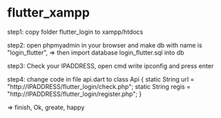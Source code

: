 # flutter_xampp
step1: copy folder flutter_login to xampp/htdocs

step2: open phpmyadmin in your browser and make db with name is "login_flutter",
    => then import database login_flutter.sql into db
    
step3: Check your IPADDRESS, open cmd write ipconfig and press enter

step4: change code in file api.dart to
      class Api {   static String url = "http://IPADDRESS/flutter_login/check.php";   static String regis = "http://IPADDRESS/flutter_login/register.php"; }

=> finish, Ok, greate, happy 
